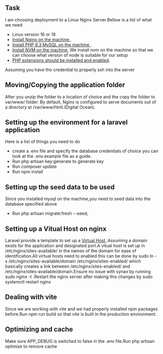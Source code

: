 

## Task

I am choosing deployment to a Linux Nginx Server.Bellow is a list of what we need

- Linux version 16 or 18
- [Install Nginx on the machine ](https://www.digitalocean.com/community/tutorials/how-to-install-nginx-on-ubuntu-16-04).
- [Install PHP 8.3,MySQL on the machine ](https://www.digitalocean.com/community/tutorials/how-to-install-linux-nginx-mysql-php-lemp-stack-in-ubuntu-16-04).
- [Install NVM on the machine ](https://monovm.com/blog/install-nvm-on-ubuntu/).We install nvm on the machine so that we 
can choose what version of node is suitable for our setup
- [PHP extensions should be installed and enabled](https://laravel.com/docs/11.x/deployment#server-requirements).

Assuming you have the credential to properly ssh into the server 

## Moving/Copying the application folder
After you unzip the folder to a location of choice and the copy the folder to var/www/ folder. By default, Nginx  is configured to serve documents out of a directory at /var/www/html.(Digital Ocean).

## Setting up the environment  for a laravel application
Here is a list of things you need to do 
- create a  .env file and specify the database credentials  of choice you can look at the .env.example file as a guide.
- Run php artisan key:generate to generate key
-  Run composer update 
-  Run npm install


## Setting up the seed data to be used
Since you installed mysql on the machine,you need to seed data into the database specified above
-  Run php artisan migrate:fresh --seed;

## Setting up a Vitual Host on nginx

Laravel provide a template to set up a  [Virtual Host ](https://laravel.com/docs/11.x/deployment#nginx) .Assuming a domain exists for the application and designated port.A vitual host is set up in /etc/nginx/sites-available/ in the names of  the domain for ease of identification.All virtual hosts need to enabled this can be done by sudo ln -s /etc/nginx/sites-available/domain /etc/nginx/sites-enabled/ which basically creates a link between /etc/nginx/sites-enabled/ and /etc/nginx/sites-available/domain.Ensure no issue with synax by running sudo nginx -t .Restart the nginx server after making this changes by sudo systemctl restart nginx


## Dealing with vite

Since we are working with vite and we had properly installed npm packages before.Run npm run build so that vite is built in the production environment.

## Optimizing and cache

Make sure APP_DEBUG is switched to false in the .env file.Run php artisan optimize to remove cache

